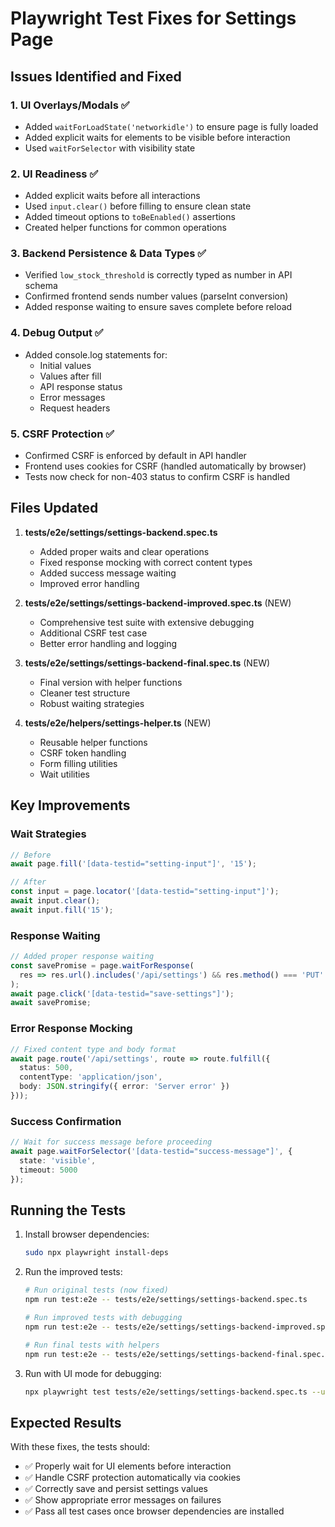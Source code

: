 # Playwright Test Fixes for Settings Page

## Issues Identified and Fixed

### 1. UI Overlays/Modals ✅
- Added `waitForLoadState('networkidle')` to ensure page is fully loaded
- Added explicit waits for elements to be visible before interaction
- Used `waitForSelector` with visibility state

### 2. UI Readiness ✅
- Added explicit waits before all interactions
- Used `input.clear()` before filling to ensure clean state
- Added timeout options to `toBeEnabled()` assertions
- Created helper functions for common operations

### 3. Backend Persistence & Data Types ✅
- Verified `low_stock_threshold` is correctly typed as number in API schema
- Confirmed frontend sends number values (parseInt conversion)
- Added response waiting to ensure saves complete before reload

### 4. Debug Output ✅
- Added console.log statements for:
  - Initial values
  - Values after fill
  - API response status
  - Error messages
  - Request headers

### 5. CSRF Protection ✅
- Confirmed CSRF is enforced by default in API handler
- Frontend uses cookies for CSRF (handled automatically by browser)
- Tests now check for non-403 status to confirm CSRF is handled

## Files Updated

1. **tests/e2e/settings/settings-backend.spec.ts**
   - Added proper waits and clear operations
   - Fixed response mocking with correct content types
   - Added success message waiting
   - Improved error handling

2. **tests/e2e/settings/settings-backend-improved.spec.ts** (NEW)
   - Comprehensive test suite with extensive debugging
   - Additional CSRF test case
   - Better error handling and logging

3. **tests/e2e/settings/settings-backend-final.spec.ts** (NEW)
   - Final version with helper functions
   - Cleaner test structure
   - Robust waiting strategies

4. **tests/e2e/helpers/settings-helper.ts** (NEW)
   - Reusable helper functions
   - CSRF token handling
   - Form filling utilities
   - Wait utilities

## Key Improvements

### Wait Strategies
```typescript
// Before
await page.fill('[data-testid="setting-input"]', '15');

// After
const input = page.locator('[data-testid="setting-input"]');
await input.clear();
await input.fill('15');
```

### Response Waiting
```typescript
// Added proper response waiting
const savePromise = page.waitForResponse(
  res => res.url().includes('/api/settings') && res.method() === 'PUT'
);
await page.click('[data-testid="save-settings"]');
await savePromise;
```

### Error Response Mocking
```typescript
// Fixed content type and body format
await page.route('/api/settings', route => route.fulfill({ 
  status: 500, 
  contentType: 'application/json',
  body: JSON.stringify({ error: 'Server error' })
}));
```

### Success Confirmation
```typescript
// Wait for success message before proceeding
await page.waitForSelector('[data-testid="success-message"]', { 
  state: 'visible', 
  timeout: 5000 
});
```

## Running the Tests

1. Install browser dependencies:
   ```bash
   sudo npx playwright install-deps
   ```

2. Run the improved tests:
   ```bash
   # Run original tests (now fixed)
   npm run test:e2e -- tests/e2e/settings/settings-backend.spec.ts
   
   # Run improved tests with debugging
   npm run test:e2e -- tests/e2e/settings/settings-backend-improved.spec.ts
   
   # Run final tests with helpers
   npm run test:e2e -- tests/e2e/settings/settings-backend-final.spec.ts
   ```

3. Run with UI mode for debugging:
   ```bash
   npx playwright test tests/e2e/settings/settings-backend.spec.ts --ui
   ```

## Expected Results

With these fixes, the tests should:
- ✅ Properly wait for UI elements before interaction
- ✅ Handle CSRF protection automatically via cookies
- ✅ Correctly save and persist settings values
- ✅ Show appropriate error messages on failures
- ✅ Pass all test cases once browser dependencies are installed